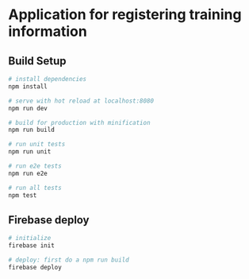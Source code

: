 # Application for registering training information

## Build Setup

``` bash
# install dependencies
npm install

# serve with hot reload at localhost:8080
npm run dev

# build for production with minification
npm run build

# run unit tests
npm run unit

# run e2e tests
npm run e2e

# run all tests
npm test
```

## Firebase deploy
``` bash
# initialize
firebase init

# deploy: first do a npm run build
firebase deploy
```